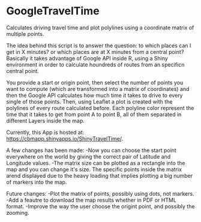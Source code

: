 # GoogleTravelTime
Calculates driving travel time and plot polylines using a coordinate matrix of multiple points.

The idea behind this script is to answer the question: to which places can I get in X minutes? or which places are at X minutes from a central point?
Basically it takes advantage of Google API inside R, using a Shiny environment in order to calculate houndreds of routes from an specificn central point.

You provide a start or origin point, then select the number of points you want to compute (which are transformed into a matrix of coordinates) and then the Google API calculates how much time it takes to drive to every single of those points. Then, using Leaflet a plot is created with the polylines of every route calculated before. Each polyline color represent the time that it takes to get from point A to point B, all of them separated in different Layers inside the map.

Currently, this App is hosted at: https://cbmapp.shinyapps.io/ShinyTravelTime/.

A few changes has been made:
-Now you can choose the start point everywhere on the world by giving the correct pair of Latitude and Longitude values.
-The matrix size can be plotted as a rectangle into the map and you can change it's size. The specific points inside the matrix arend displayed due to the heavy loading that implies plotting a big number of markers into the map.

Future changes:
-Plot the matrix of points, possibly using dots, not markers.
-Add a feautre to download the map results whether in PDF or HTML format.
-Improve the way the user choose the origint point, and possibly the zooming.

